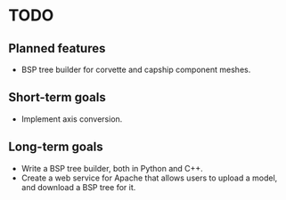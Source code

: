 # TODO #

## Planned features ##

- BSP tree builder for corvette and capship component meshes.

## Short-term goals ##

- Implement axis conversion.

## Long-term goals ##

- Write a BSP tree builder, both in Python and C++.
- Create a web service for Apache that allows users to upload a model, and download a BSP tree for it.